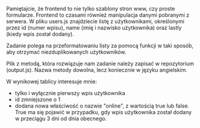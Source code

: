 Pamiętajcie, że frontend to nie tylko szablony stron www, czy proste formularze. Frontend to czasami również manipulacja danymi pobranymi z serwera. W pliku users.js znajdziecie listę z użytkownikami, określonymi przez id (numer wpisu), name (imię i nazwisko użytkownika) oraz lastly (kiedy wpis został dodany).

Zadanie polega na przeformatowaniu listy za pomocą funkcji w taki sposób, aby otrzymać niezduplikowanych użytkowników. 

Plik z metodą, która rozwiązuje nam zadanie należy zapisać w repozytorium (output.js). Nazwa metody dowolna, lecz koniecznie w języku angielskim.

W wynikowej tablicy interesuje mnie: 
- tylko i wyłącznie pierwszy wpis użytkownika
- id zmniejszone o 1
- dodana nowa właściwość o nazwie "online", z wartością true lub false. True ma się pojawić w przypadku, gdy wpis użytkownika został dodany w przeciągu 3 dni od dnia obecnego.
